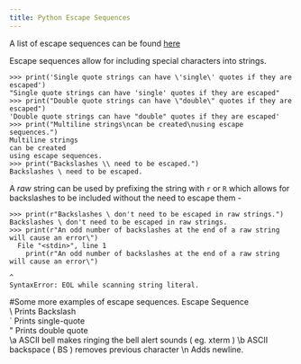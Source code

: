 ```yaml
---
title: Python Escape Sequences
---
```

A list of escape sequences can be found <a href='https://docs.python.org/3/reference/lexical_analysis.html#strings' target='_blank' rel='nofollow'>here</a>

Escape sequences allow for including special characters into strings.

    >>> print('Single quote strings can have \'single\' quotes if they are escaped')
    "Single quote strings can have 'single' quotes if they are escaped"
    >>> print("Double quote strings can have \"double\" quotes if they are escaped")
    'Double quote strings can have "double" quotes if they are escaped'
    >>> print("Multiline strings\ncan be created\nusing escape sequences.")
    Multiline strings
    can be created
    using escape sequences.
    >>> print("Backslashes \\ need to be escaped.")
    Backslashes \ need to be escaped.

A _raw_ string can be used by prefixing the string with `r` or `R` which allows for backslashes to be included without the need to escape them -

    >>> print(r"Backslashes \ don't need to be escaped in raw strings.")
    Backslashes \ don't need to be escaped in raw strings.
    >>> print(r"An odd number of backslashes at the end of a raw string will cause an error\")
      File "<stdin>", line 1
        print(r"An odd number of backslashes at the end of a raw string will cause an error\")
                                                                                             ^
    SyntaxError: EOL while scanning string literal.
 #Some more examples of escape sequences.
 Escape Sequence	
\\ 	Prints Backslash 	
\` 	Prints single-quote 	
\" 	Prints double quote 	
\a 	ASCII bell makes ringing the bell alert sounds ( eg. xterm ) 
\b 	ASCII backspace ( BS ) removes previous character 
\n  Adds newline.

